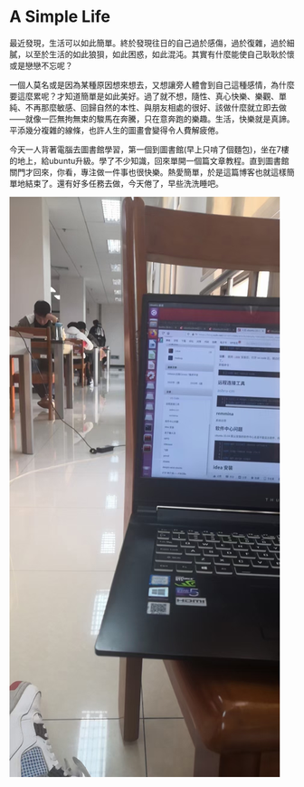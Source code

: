 # A Simple Life

最近發現，生活可以如此簡單。終於發現往日的自己過於感傷，過於復雜，過於細膩，以至於生活的如此狼狽，如此困惑，如此混沌。其實有什麼能使自己耿耿於懷或是戀戀不忘呢？

一個人莫名或是因為某種原因想來想去，又想讓旁人體會到自己這種感情，為什麼要這麼累呢？才知道簡單是如此美好。過了就不想，隨性、真心快樂、樂觀、單純、不再那麼敏感、回歸自然的本性、與朋友相處的很好、該做什麼就立即去做——就像一匹無拘無束的駿馬在奔騰，只在意奔跑的樂趣。生活，快樂就是真諦。平添幾分複雜的線條，也許人生的圖畫會變得令人費解疲倦。

今天一人背著電腦去圖書館學習，第一個到圖書館\(早上只啃了個麵包\)，坐在7樓的地上，給ubuntu升級。學了不少知識，回來單開一個篇文章教程。直到圖書館關門才回來，你看，專注做一件事也很快樂。熱愛簡單，於是這篇博客也就這樣簡單地結束了。還有好多任務去做，今天倦了，早些洗洗睡吧。

![](../.gitbook/assets/tu-pian-%20%2810%29.png)

